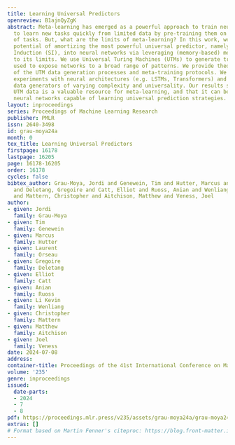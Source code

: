 ```yaml
---
title: Learning Universal Predictors
openreview: B1ajnQyZgK
abstract: Meta-learning has emerged as a powerful approach to train neural networks
  to learn new tasks quickly from limited data by pre-training them on a broad set
  of tasks. But, what are the limits of meta-learning? In this work, we explore the
  potential of amortizing the most powerful universal predictor, namely Solomonoff
  Induction (SI), into neural networks via leveraging (memory-based) meta-learning
  to its limits. We use Universal Turing Machines (UTMs) to generate training data
  used to expose networks to a broad range of patterns. We provide theoretical analysis
  of the UTM data generation processes and meta-training protocols. We conduct comprehensive
  experiments with neural architectures (e.g. LSTMs, Transformers) and algorithmic
  data generators of varying complexity and universality. Our results suggest that
  UTM data is a valuable resource for meta-learning, and that it can be used to train
  neural networks capable of learning universal prediction strategies.
layout: inproceedings
series: Proceedings of Machine Learning Research
publisher: PMLR
issn: 2640-3498
id: grau-moya24a
month: 0
tex_title: Learning Universal Predictors
firstpage: 16178
lastpage: 16205
page: 16178-16205
order: 16178
cycles: false
bibtex_author: Grau-Moya, Jordi and Genewein, Tim and Hutter, Marcus and Orseau, Laurent
  and Deletang, Gregoire and Catt, Elliot and Ruoss, Anian and Wenliang, Li Kevin
  and Mattern, Christopher and Aitchison, Matthew and Veness, Joel
author:
- given: Jordi
  family: Grau-Moya
- given: Tim
  family: Genewein
- given: Marcus
  family: Hutter
- given: Laurent
  family: Orseau
- given: Gregoire
  family: Deletang
- given: Elliot
  family: Catt
- given: Anian
  family: Ruoss
- given: Li Kevin
  family: Wenliang
- given: Christopher
  family: Mattern
- given: Matthew
  family: Aitchison
- given: Joel
  family: Veness
date: 2024-07-08
address:
container-title: Proceedings of the 41st International Conference on Machine Learning
volume: '235'
genre: inproceedings
issued:
  date-parts:
  - 2024
  - 7
  - 8
pdf: https://proceedings.mlr.press/v235/assets/grau-moya24a/grau-moya24a.pdf
extras: []
# Format based on Martin Fenner's citeproc: https://blog.front-matter.io/posts/citeproc-yaml-for-bibliographies/
---
```

